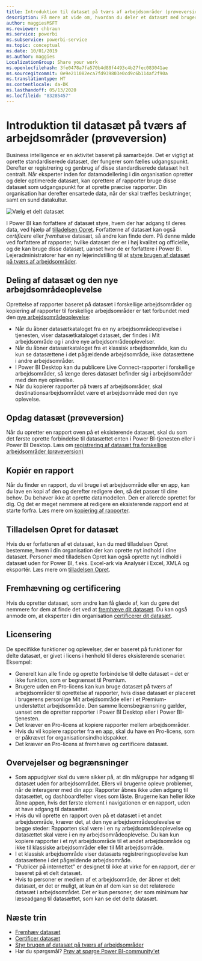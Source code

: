 ```yaml
---
title: Introduktion til datasæt på tværs af arbejdsområder (prøveversion)
description: Få mere at vide om, hvordan du deler et datasæt med brugere på tværs af organisationen. De kan derefter oprette rapporter baseret på dit datasæt i deres egne arbejdsområder.
author: maggiesMSFT
ms.reviewer: chbraun
ms.service: powerbi
ms.subservice: powerbi-service
ms.topic: conceptual
ms.date: 10/01/2019
ms.author: maggies
LocalizationGroup: Share your work
ms.openlocfilehash: 3fe0478a7fa570b4d88f4493c4b27fec083041ae
ms.sourcegitcommit: 0e9e211082eca7fd939803e0cd9c6b114af2f90a
ms.translationtype: HT
ms.contentlocale: da-DK
ms.lasthandoff: 05/13/2020
ms.locfileid: "83285457"
---
```

# <a name="intro-to-datasets-across-workspaces-preview"></a>Introduktion til datasæt på tværs af arbejdsområder (prøveversion)

Business intelligence er en aktivitet baseret på samarbejde. Det er vigtigt at oprette standardiserede datasæt, der fungerer som fælles udgangspunkt. Derefter er registrering og genbrug af disse standardiserede datasæt helt centralt. Når eksperter inden for datamodellering i din organisation opretter og deler optimerede datasæt, kan oprettere af rapporter bruge disse datasæt som udgangspunkt for at oprette præcise rapporter. Din organisation har derefter ensartede data, når der skal træffes beslutninger, samt en sund datakultur.

![Vælg et delt datasæt](media/service-datasets-across-workspaces/power-bi-select-shared-dataset.png)

I Power BI kan forfattere af datasæt styre, hvem der har adgang til deres data, ved hjælp af [tilladelsen Opret](service-datasets-build-permissions.md). Forfatterne af datasæt kan også *certificere* eller *fremhæve* datasæt, så andre kan finde dem. På denne måde ved forfattere af rapporter, hvilke datasæt der er i høj kvalitet og officielle, og de kan bruge disse datasæt, uanset hvor de er forfattere i Power BI. Lejeradministratorer har en ny lejerindstilling til at [styre brugen af datasæt på tværs af arbejdsområder](service-datasets-admin-across-workspaces.md).

## <a name="dataset-sharing-and-the-new-workspace-experience"></a>Deling af datasæt og den nye arbejdsområdeoplevelse

Oprettelse af rapporter baseret på datasæt i forskellige arbejdsområder og kopiering af rapporter til forskellige arbejdsområder er tæt forbundet med den [nye arbejdsområdeoplevelse](../collaborate-share/service-create-the-new-workspaces.md):

- Når du åbner datasætkataloget fra en ny arbejdsområdeoplevelse i tjenesten, viser datasætkataloget datasæt, der findes i Mit arbejdsområde og i andre nye arbejdsområdeoplevelser. 
- Når du åbner datasætkataloget fra et klassisk arbejdsområde, kan du kun se datasættene i det pågældende arbejdsområde, ikke datasættene i andre arbejdsområder.
- I Power BI Desktop kan du publicere Live Connect-rapporter i forskellige arbejdsområder, så længe deres datasæt befinder sig i arbejdsområder med den nye oplevelse.
- Når du kopierer rapporter på tværs af arbejdsområder, skal destinationsarbejdsområdet være et arbejdsområde med den nye oplevelse.

## <a name="discover-datasets-preview"></a>Opdag datasæt (prøveversion)

Når du opretter en rapport oven på et eksisterende datasæt, skal du som det første oprette forbindelse til datasættet enten i Power BI-tjenesten eller i Power BI Desktop. Læs om [registrering af datasæt fra forskellige arbejdsområder (prøveversion)](service-datasets-discover-across-workspaces.md)

## <a name="copy-a-report"></a>Kopiér en rapport

Når du finder en rapport, du vil bruge i et arbejdsområde eller en app, kan du lave en kopi af den og derefter redigere den, så det passer til dine behov. Du behøver ikke at oprette datamodellen. Den er allerede oprettet for dig. Og det er meget nemmere at redigere en eksisterende rapport end at starte forfra. Læs mere om [kopiering af rapporter](service-datasets-copy-reports.md).

## <a name="build-permission-for-datasets"></a>Tilladelsen Opret for datasæt

Hvis du er forfatteren af et datasæt, kan du med tilladelsen Opret bestemme, hvem i din organisation der kan oprette nyt indhold i dine datasæt. Personer med tilladelsen Opret kan også oprette nyt indhold i datasæt uden for Power BI, f.eks. Excel-ark via Analysér i Excel, XMLA og eksportér. Læs mere om [tilladelsen Opret](service-datasets-build-permissions.md).

## <a name="promotion-and-certification"></a>Fremhævning og certificering

Hvis du opretter datasæt, som andre kan få glæde af, kan du gøre det nemmere for dem at finde det ved at [fremhæve dit datasæt](service-datasets-promote.md). Du kan også anmode om, at eksperter i din organisation [certificerer dit datasæt](service-datasets-certify.md).

## <a name="licensing"></a>Licensering

De specifikke funktioner og oplevelser, der er baseret på funktioner for delte datasæt, er givet i licens i henhold til deres eksisterende scenarier. Eksempel:

- Generelt kan alle finde og oprette forbindelse til delte datasæt – det er ikke funktion, som er begrænset til Premium.
- Brugere uden en Pro-licens kan kun bruge datasæt på tværs af arbejdsområder til oprettelse af rapporter, hvis disse datasæt er placeret i brugerens personlige Mit arbejdsområde eller i et Premium-understøttet arbejdsområde. Den samme licensbegrænsning gælder, uanset om de opretter rapporter i Power BI Desktop eller i Power BI-tjenesten.
- Det kræver en Pro-licens at kopiere rapporter mellem arbejdsområder.
- Hvis du vil kopiere rapporter fra en app, skal du have en Pro-licens, som er påkrævet for organisationsindholdspakker.
- Det kræver en Pro-licens at fremhæve og certificere datasæt.

## <a name="considerations-and-limitations"></a>Overvejelser og begrænsninger

- Som appudgiver skal du være sikker på, at din målgruppe har adgang til datasæt uden for arbejdsområdet. Ellers vil brugerne opleve problemer, når de interagerer med din app: Rapporter åbnes ikke uden adgang til datasættet, og dashboardfelter vises som låste. Brugerne kan heller ikke åbne appen, hvis det første element i navigationen er en rapport, uden at have adgang til datasættet.
- Hvis du vil oprette en rapport oven på et datasæt i et andet arbejdsområde, kræver det, at den nye arbejdsområdeoplevelse er begge steder: Rapporten skal være i en ny arbejdsområdeoplevelse og datasættet skal være i en ny arbejdsområdeoplevelse. Du kan kun kopiere rapporter i et nyt arbejdsområde til et andet arbejdsområde og ikke til klassiske arbejdsområder eller til Mit arbejdsområde. 
- I et klassisk arbejdsområde viser datasæts registreringsoplevelse kun datasættene i det pågældende arbejdsområde.
- "Publicer på internettet" er designet til ikke at virke for en rapport, der er baseret på et delt datasæt.
- Hvis to personer er medlem af et arbejdsområde, der åbner et delt datasæt, er det er muligt, at kun én af dem kan se det relaterede datasæt i arbejdsområdet. Det er kun personer, der som minimum har læseadgang til datasættet, som kan se det delte datasæt. 

## <a name="next-steps"></a>Næste trin

- [Fremhæv datasæt](service-datasets-promote.md)
- [Certificer datasæt](service-datasets-certify.md)
- [Styr brugen af datasæt på tværs af arbejdsområder](service-datasets-admin-across-workspaces.md)
- Har du spørgsmål? [Prøv at spørge Power BI-community'et](https://community.powerbi.com/)
